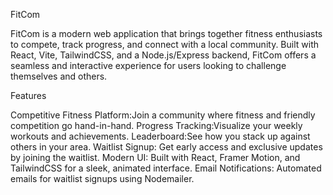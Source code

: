 FitCom

FitCom is a modern web application that brings together fitness enthusiasts to compete, track progress, and connect with a local community. Built with React, Vite, TailwindCSS, and a Node.js/Express backend, FitCom offers a seamless and interactive experience for users looking to challenge themselves and others.

Features

Competitive Fitness Platform:Join a community where fitness and friendly competition go hand-in-hand.
Progress Tracking:Visualize your weekly workouts and achievements.
Leaderboard:See how you stack up against others in your area.
Waitlist Signup: Get early access and exclusive updates by joining the waitlist.
Modern UI: Built with React, Framer Motion, and TailwindCSS for a sleek, animated interface.
Email Notifications: Automated emails for waitlist signups using Nodemailer.

